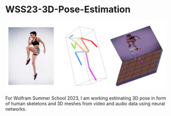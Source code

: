 # WSS23-3D-Pose-Estimation

<img src="Pose Collage Banner.png" alt="3D Human Pose Estimation using Wolfram Language"/>

For Wolfram Summer School 2023, I am working estimating 3D pose in form of human skeletons and 3D meshes from video and audio data using neural networks.
